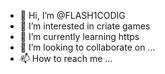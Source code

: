 - 👋 Hi, I’m @FLASH1CODIG
- 👀 I’m interested in criate games
- 🌱 I’m currently learning https
- 💞️ I’m looking to collaborate on ...
- 📫 How to reach me ...

<!---
FLASH1CODIG/FLASH1CODIG is a ✨ special ✨ repository because its `README.md` (this file) appears on your GitHub profile.
You can click the Preview link to take a look at your changes.
--->
